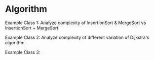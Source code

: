 # Algorithm

Example Class 1: 
    Analyze complexity of InsertionSort & MergeSort vs InsertionSort + MergeSort

Example Class 2:
    Analyze complexity of different variation of Dijkstra's algorithm

Example Class 3: